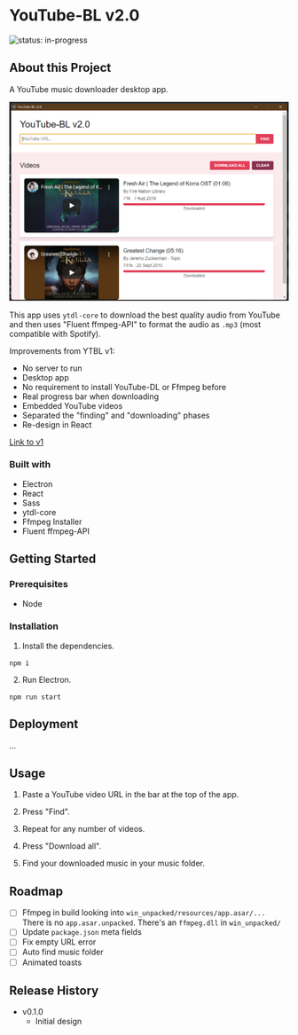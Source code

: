 # YouTube-BL v2.0

![status: in-progress](https://img.shields.io/badge/status-in--progress-green)

## About this Project

A YouTube music downloader desktop app.

![Screenshot of the app](./screenshot.png)

This app uses `ytdl-core` to download the best quality audio from YouTube and then uses "Fluent ffmpeg-API" to format the audio as `.mp3` (most compatible with Spotify).

Improvements from YTBL v1:

- No server to run
- Desktop app
- No requirement to install YouTube-DL or Ffmpeg before
- Real progress bar when downloading
- Embedded YouTube videos
- Separated the "finding" and "downloading" phases
- Re-design in React

[Link to v1](https://github.com/benpaullamb/ytbl)

### Built with

- Electron
- React
- Sass
- ytdl-core
- Ffmpeg Installer
- Fluent ffmpeg-API

## Getting Started

### Prerequisites

- Node

### Installation

1. Install the dependencies.

```
npm i
```

2. Run Electron.

```
npm run start
```

## Deployment

...

## Usage

1. Paste a YouTube video URL in the bar at the top of the app.

2. Press "Find".

3. Repeat for any number of videos.

4. Press "Download all".

5. Find your downloaded music in your music folder.

## Roadmap

- [ ] Ffmpeg in build looking into `win_unpacked/resources/app.asar/...` There is no `app.asar.unpacked`. There's an `ffmpeg.dll` in `win_unpacked/`
- [ ] Update `package.json` meta fields
- [ ] Fix empty URL error
- [ ] Auto find music folder
- [ ] Animated toasts

## Release History

- v0.1.0
  - Initial design
